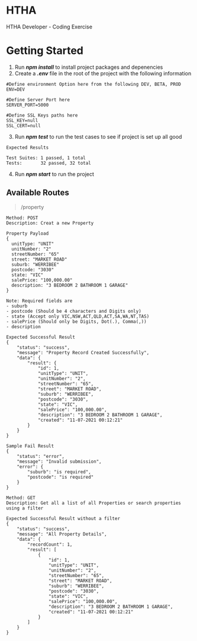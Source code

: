 # HTHA
HTHA Developer - Coding Exercise

# Getting Started
1. Run **_npm install_** to install project packages and depenencies
2. Create a **_.env_** file in the root of the project with the following information
```
#Define environment Option here from the following DEV, BETA, PROD
ENV=DEV
 
#Define Server Port here
SERVER_PORT=5000

#Define SSL Keys paths here
SSL_KEY=null
SSL_CERT=null
```
3. Run **_npm test_** to run the test cases to see if project is set up all good
```
Expected Results

Test Suites: 1 passed, 1 total
Tests:       32 passed, 32 total
```

4. Run **_npm start_** to run the project

## Available Routes
> /property
```
Method: POST
Description: Creat a new Property

Property Payload
{
  unitType: "UNIT"
  unitNumber: "2"
  streetNumber: "65"
  street: "MARKET ROAD"
  suburb: "WERRIBEE"
  postcode: "3030"
  state: "VIC"
  salePrice: "100,000.00"
  description: "3 BEDROOM 2 BATHROOM 1 GARAGE"
}

Note: Required fields are
- suburb
- postcode (Should be 4 characters and Digits only)
- state (Accept only VIC,NSW,ACT,QLD,ACT,SA,WA,NT,TAS)
- salePrice (Should only be Digits, Dot(.), Comma(,))
- description

Expected Successful Result
{
    "status": "success",
    "message": "Property Record Created Successfully",
    "data": {
        "result": {
            "id": 1,
            "unitType": "UNIT",
            "unitNumber": "2",
            "streetNumber": "65",
            "street": "MARKET ROAD",
            "suburb": "WERRIBEE",
            "postcode": "3030",
            "state": "VIC",
            "salePrice": "100,000.00",
            "description": "3 BEDROOM 2 BATHROOM 1 GARAGE",
            "created": "11-07-2021 00:12:21"
        }
    }
}

Sample Fail Result
{
    "status": "error",
    "message": "Invalid submission",
    "error": {
        "suburb": "is required",
        "postcode": "is required"
    }
}
```
```
Method: GET
Description: Get all a list of all Properties or search properties using a filter

Expected Successful Result without a filter
{
    "status": "success",
    "message": "All Property Details",
    "data": {
        "recordCount": 1,
        "result": [
            {
                "id": 1,
                "unitType": "UNIT",
                "unitNumber": "2",
                "streetNumber": "65",
                "street": "MARKET ROAD",
                "suburb": "WERRIBEE",
                "postcode": "3030",
                "state": "VIC",
                "salePrice": "100,000.00",
                "description": "3 BEDROOM 2 BATHROOM 1 GARAGE",
                "created": "11-07-2021 00:12:21"
            }
        ]
    }
}

```
